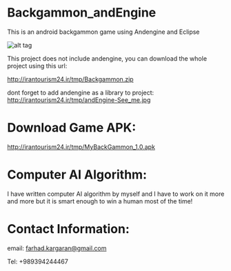 # Backgammon_andEngine
This is an android backgammon game using Andengine and Eclipse

![alt tag](http://irantourism24.ir/tmp/2016-09-24_10-55-42.png)

This project does not include andengine, you can download the whole project using this url:

http://irantourism24.ir/tmp/Backgammon.zip

dont forget to add andengine as a library to project:
http://irantourism24.ir/tmp/andEngine-See_me.jpg


# Download Game APK:
http://irantourism24.ir/tmp/MyBackGammon_1.0.apk


# Computer AI Algorithm:
I have written computer AI algorithm by myself and I have to work on it more and more but it is smart enough to win a human most of the time!

# Contact Information:

email: farhad.kargaran@gmail.com

Tel: +989394244467
